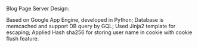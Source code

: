 Blog Page Server Design:

Based on Google App Engine, developed in Python; 
Database is memcached and support DB query by GQL; 
Used Jinja2 template for escaping; 
Applied Hash sha256 for storing user name in cookie with cookie flush feature.
